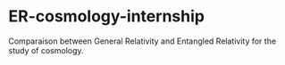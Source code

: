 # ER-cosmology-internship
Comparaison between General Relativity and Entangled Relativity for the study of cosmology.
